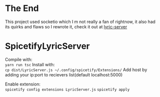# The End
This project used socketio which I m not really a fan of rightnow, it also had its quirks and flaws so I rewrote it, check it out at [lyric-server](https://github.com/DarkVanityOfLight/lyric-server)


# SpicetifyLyricServer
Compile with:  
```yarn run tsc```
Install with:  
```cp dist/LyricServer.js ~/.config/spicetify/Extensions/```
Add host by adding your ip:port to recievers list(default localhost:5000)

Enable extension:  
```spicetify config extensions LyricServer.js```
```spicetify apply```
